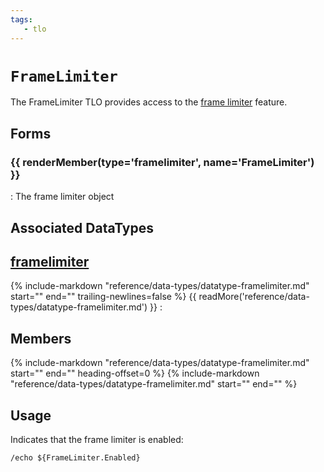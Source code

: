 ```yaml
---
tags:
   - tlo
---
```

# `FrameLimiter`

<!--tlo-desc-start-->
The FrameLimiter TLO provides access to the [frame limiter](../../main/features/framelimiter.md) feature.
<!--tlo-desc-end-->

## Forms
<!--tlo-forms-start-->
### {{ renderMember(type='framelimiter', name='FrameLimiter') }}

:   The frame limiter object
<!--tlo-forms-end-->

## Associated DataTypes
<!--tlo-datatypes-start-->
## [framelimiter](../data-types/datatype-framelimiter.md)
{%
  include-markdown "reference/data-types/datatype-framelimiter.md"
  start="<!--dt-desc-start-->"
  end="<!--dt-desc-end-->"
  trailing-newlines=false
%} {{ readMore('reference/data-types/datatype-framelimiter.md') }}
:    <h2>Members</h2>
    {%
    include-markdown "reference/data-types/datatype-framelimiter.md"
    start="<!--dt-members-start-->"
    end="<!--dt-members-end-->"
    heading-offset=0
    %}
    {%
    include-markdown "reference/data-types/datatype-framelimiter.md"
    start="<!--dt-linkrefs-start-->"
    end="<!--dt-linkrefs-end-->"
    %} 

<!--tlo-datatypes-end-->

## Usage

Indicates that the frame limiter is enabled:

```
/echo ${FrameLimiter.Enabled}
```

<!--tlo-linkrefs-start-->
[bool]: ../data-types/datatype-bool.md
[string]: ../data-types/datatype-string.md
[float]: ../data-types/datatype-float.md
[framelimiter]: ../data-types/datatype-framelimiter.md
<!--tlo-linkrefs-end-->